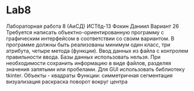 # Lab8
Лабораторная работа 8 (АиСД) ИСТбд-13 Фокин Даниил
Вариант 26
Требуется написать объектно-ориентированную программу с графическим интерфейсом в соответствии со своим вариантом.
В программе должны быть реализованы минимум один класс, три атрибута, четыре метода (функции).
Ввод данных из файла с контролем правильности ввода.
Базы данных использовать нельзя. При необходимости сохранить информацию в виде файлов, разделяя значения запятыми или пробелами.
Для GUI использовать библиотеку tkinter.
Объекты - квадраты
Функции:
    симметричная сегментация
    визуализация
    раскраска
    поворот вокруг центра
